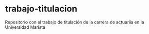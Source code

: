 # trabajo-titulacion
Repositorio con el trabajo de titulación de la carrera de actuariía en la Universidad Marista
